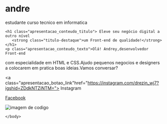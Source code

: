 # andre
estudante curso tecnico  em  informatica
<DOCTYPE html>
<html lang="pt-br">
<head>
    <meta charset="UTF-8">
    <meta http-equiv="X-UA-Compatible" content="IE=edge">
    <meta name="viewport" content="width=device-width, initial-scale=1.0">
    <title>portifólio</title>
    <link rel="stylesheet" href="style.css">
</head>
<body>
    <main class="apresentacao">
        <section class="apresentacao__conteudo">
        
    <h1 class="apresentacao_conteudo_titulo"> Eleve seu negócio digital a outro nível
       <strong class="titulo-destaque">um Front-end de qualidade!</strong></h1>
    <p class="apresentacao_conteudo_texto">Olá! Andrey,desenvolvedor Front-end 
com especialidade em HTML e CSS.Ajudo pequenos 
negocios e designers a colocarem em pratica boas
ideias.Vamos conversar?</p>

<div class="apresentacao__link">
    
<a class="apresentacao_botao_link"href="https://instagram.com/drezin_wj7?igshid=ZDdkNTZiNTM="> Instagram </a>

<a class="apresentacao_botao_link" href="https://www.facebook.com/andrey.rodrigues.18659?mibextid=ZbWKwL"> Facebook </a>
</div>
       </section>
<img src="andrey.jpg" alt="imagem de codigo">
</main>

    </body>
</html>
